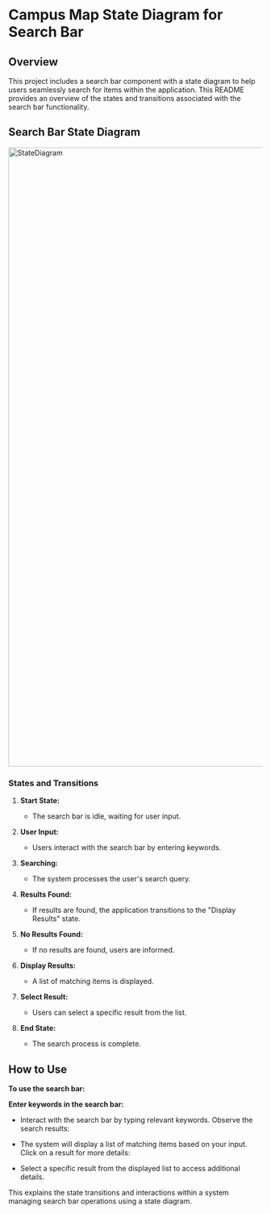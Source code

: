 # Campus Map State Diagram for Search Bar

## Overview

This project includes a search bar component with a state diagram to help users seamlessly search for items within the application. This README provides an overview of the states and transitions associated with the search bar functionality.

## Search Bar State Diagram
<img width="1227" alt="StateDiagram" src="https://github.com/Sirish-C/PNW-Campus-Map-Improvement/assets/118717710/78ac2d81-930d-4cf7-ab69-388b9c8b0898">

### States and Transitions

1. **Start State:**
   - The search bar is idle, waiting for user input.

2. **User Input:**
   - Users interact with the search bar by entering keywords.

3. **Searching:**
   - The system processes the user's search query.

4. **Results Found:**
   - If results are found, the application transitions to the "Display Results" state.

5. **No Results Found:**
   - If no results are found, users are informed.

6. **Display Results:**
   - A list of matching items is displayed.

7. **Select Result:**
   - Users can select a specific result from the list.

8. **End State:**
   - The search process is complete.

## How to Use

**To use the search bar:**

**Enter keywords in the search bar:**

- Interact with the search bar by typing relevant keywords.
Observe the search results:

- The system will display a list of matching items based on your input.
Click on a result for more details:

- Select a specific result from the displayed list to access additional details.

This explains the state transitions and interactions within a system managing search bar operations using a state diagram.
